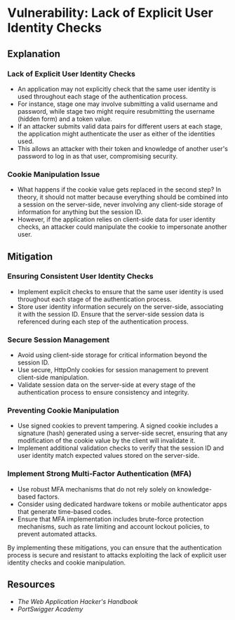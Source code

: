 # Vulnerability: Lack of Explicit User Identity Checks

## Explanation

### Lack of Explicit User Identity Checks
- An application may not explicitly check that the same user identity is used throughout each stage of the authentication process.
- For instance, stage one may involve submitting a valid username and password, while stage two might require resubmitting the username (hidden form) and a token value.
- If an attacker submits valid data pairs for different users at each stage, the application might authenticate the user as either of the identities used.
- This allows an attacker with their token and knowledge of another user's password to log in as that user, compromising security.

### Cookie Manipulation Issue
- What happens if the cookie value gets replaced in the second step? In theory, it should not matter because everything should be combined into a session on the server-side, never involving any client-side storage of information for anything but the session ID.
- However, if the application relies on client-side data for user identity checks, an attacker could manipulate the cookie to impersonate another user.

## Mitigation

### Ensuring Consistent User Identity Checks
- Implement explicit checks to ensure that the same user identity is used throughout each stage of the authentication process.
- Store user identity information securely on the server-side, associating it with the session ID. Ensure that the server-side session data is referenced during each step of the authentication process.

### Secure Session Management
- Avoid using client-side storage for critical information beyond the session ID.
- Use secure, HttpOnly cookies for session management to prevent client-side manipulation.
- Validate session data on the server-side at every stage of the authentication process to ensure consistency and integrity.

### Preventing Cookie Manipulation
- Use signed cookies to prevent tampering. A signed cookie includes a signature (hash) generated using a server-side secret, ensuring that any modification of the cookie value by the client will invalidate it.
- Implement additional validation checks to verify that the session ID and user identity match expected values stored on the server-side.

### Implement Strong Multi-Factor Authentication (MFA)
- Use robust MFA mechanisms that do not rely solely on knowledge-based factors.
- Consider using dedicated hardware tokens or mobile authenticator apps that generate time-based codes.
- Ensure that MFA implementation includes brute-force protection mechanisms, such as rate limiting and account lockout policies, to prevent automated attacks.

By implementing these mitigations, you can ensure that the authentication process is secure and resistant to attacks exploiting the lack of explicit user identity checks and cookie manipulation.

## Resources
- *The Web Application Hacker's Handbook*
- *PortSwigger Academy*
